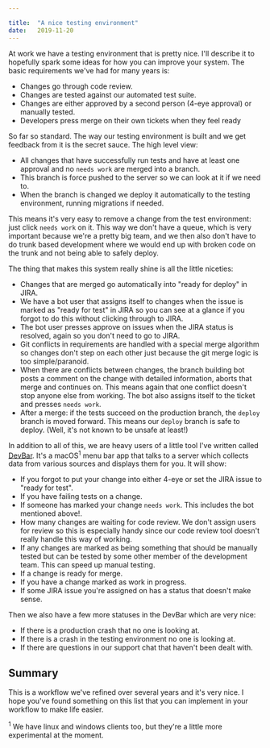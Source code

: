 ```yaml
---

title:	"A nice testing environment"
date:	2019-11-20
---
```


At work we have a testing environment that is pretty nice. I'll describe it to hopefully spark some ideas for how you can improve your system. The basic requirements we've had for many years is:

* Changes go through code review.
* Changes are tested against our automated test suite.
* Changes are either approved by a second person (4-eye approval) or manually tested.
* Developers press merge on their own tickets when they feel ready

So far so standard. The way our testing environment is built and we get feedback from it is the secret sauce. The high level view:

* All changes that have successfully run tests and have at least one approval and no `needs work` are merged into a branch.
* This branch is force pushed to the server so we can look at it if we need to.
* When the branch is changed we deploy it automatically to the testing environment, running migrations if needed.

This means it's very easy to remove a change from the test environment: just click `needs work` on it. This way we don't have a queue, which is very important because we're a pretty big team, and we then also don't have to do trunk based development where we would end up with broken code on the trunk and not being able to safely deploy. 

The thing that makes this system really shine is all the little niceties:

* Changes that are merged go automatically into "ready for deploy" in JIRA.
* We have a bot user that assigns itself to changes when the issue is marked as "ready for test" in JIRA so you can see at a glance if you forgot to do this without clicking through to JIRA.
* The bot user presses approve on issues when the JIRA status is resolved, again so you don't need to go to JIRA.
* Git conflicts in requirements are handled with a special merge algorithm so changes don't step on each other just because the git merge logic is too simple/paranoid.
* When there are conflicts between changes, the branch building bot posts a comment on the change with detailed information, aborts that merge and continues on. This means again that one conflict doesn't stop anyone else from working. The bot also assigns itself to the ticket and presses `needs work`.
* After a merge: if the tests succeed on the production branch, the `deploy` branch is moved forward. This means our `deploy` branch is safe to deploy. (Well, it's not known to be unsafe at least!)

In addition to all of this, we are heavy users of a little tool I've written called [DevBar](https://github.com/boxed/devbar). It's a macOS<sup>1</sup> menu bar app that talks to a server which collects data from various sources and displays them for you. It will show:

* If you forgot to put your change into either 4-eye or set the JIRA issue to "ready for test".
* If you have failing tests on a change.
* If someone has marked your change `needs work`. This includes the bot mentioned above!.
* How many changes are waiting for code review. We don't assign users for review so this is especially handy since our code review tool doesn't really handle this way of working.
* If any changes are marked as being something that should be manually tested but can be tested by some other member of the development team. This can speed up manual testing.
* If a change is ready for merge.
* If you have a change marked as work in progress. 
* If some JIRA issue you're assigned on has a status that doesn't make sense.

Then we also have a few more statuses in the DevBar which are very nice:

* If there is a production crash that no one is looking at.
* If there is a crash in the testing environment no one is looking at.
* If there are questions in our support chat that haven't been dealt with.

## Summary

This is a workflow we've refined over several years and it's very nice. I hope you've found something on this list that you can implement in your workflow to make life easier.

<sup>1</sup> We have linux and windows clients too, but they're a little more experimental at the moment.

